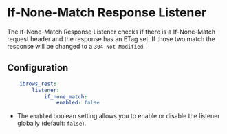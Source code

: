 # If-None-Match Response Listener

The If-None-Match Response Listener checks if there is a If-None-Match request header and the response has an ETag set. If those two match the response will be changed to a `304 Not Modified`.

## Configuration
```yml
    ibrows_rest:
        listener:
            if_none_match:
                enabled: false
```
 - The `enabled` boolean setting allows you to enable or disable the listener globally (default: `false`).